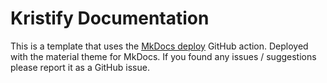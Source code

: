 # Kristify Documentation

This is a template that uses the [MkDocs deploy](https://github.com/marketplace/actions/deploy-mkdocs) GitHub action.
Deployed with the material theme for MkDocs.
If you found any issues / suggestions please report it as a GitHub issue.
